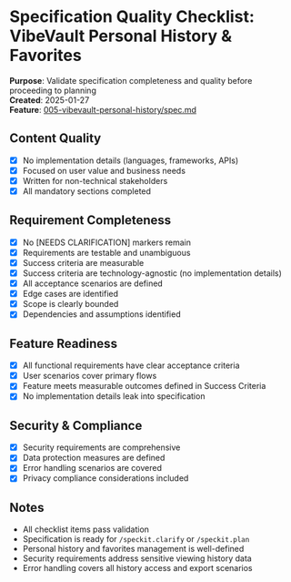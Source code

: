# Specification Quality Checklist: VibeVault Personal History & Favorites

**Purpose**: Validate specification completeness and quality before proceeding to planning  
**Created**: 2025-01-27  
**Feature**: [005-vibevault-personal-history/spec.md](../spec.md)

## Content Quality

- [x] No implementation details (languages, frameworks, APIs)
- [x] Focused on user value and business needs
- [x] Written for non-technical stakeholders
- [x] All mandatory sections completed

## Requirement Completeness

- [x] No [NEEDS CLARIFICATION] markers remain
- [x] Requirements are testable and unambiguous
- [x] Success criteria are measurable
- [x] Success criteria are technology-agnostic (no implementation details)
- [x] All acceptance scenarios are defined
- [x] Edge cases are identified
- [x] Scope is clearly bounded
- [x] Dependencies and assumptions identified

## Feature Readiness

- [x] All functional requirements have clear acceptance criteria
- [x] User scenarios cover primary flows
- [x] Feature meets measurable outcomes defined in Success Criteria
- [x] No implementation details leak into specification

## Security & Compliance

- [x] Security requirements are comprehensive
- [x] Data protection measures are defined
- [x] Error handling scenarios are covered
- [x] Privacy compliance considerations included

## Notes

- All checklist items pass validation
- Specification is ready for `/speckit.clarify` or `/speckit.plan`
- Personal history and favorites management is well-defined
- Security requirements address sensitive viewing history data
- Error handling covers all history access and export scenarios
